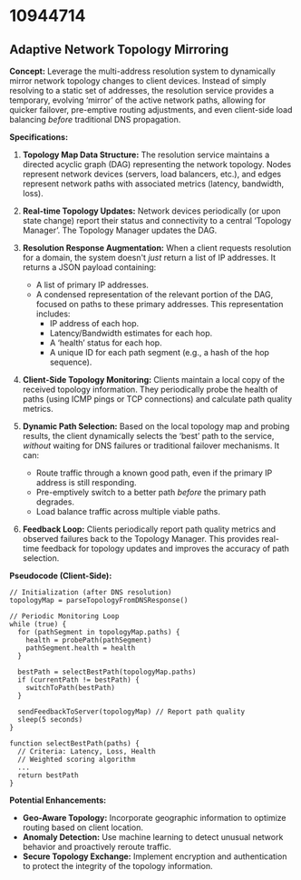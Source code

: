 # 10944714

## Adaptive Network Topology Mirroring

**Concept:** Leverage the multi-address resolution system to dynamically mirror network topology changes to client devices. Instead of simply resolving to a static set of addresses, the resolution service provides a temporary, evolving ‘mirror’ of the active network paths, allowing for quicker failover, pre-emptive routing adjustments, and even client-side load balancing *before* traditional DNS propagation.

**Specifications:**

1.  **Topology Map Data Structure:** The resolution service maintains a directed acyclic graph (DAG) representing the network topology. Nodes represent network devices (servers, load balancers, etc.), and edges represent network paths with associated metrics (latency, bandwidth, loss).

2.  **Real-time Topology Updates:** Network devices periodically (or upon state change) report their status and connectivity to a central ‘Topology Manager’. The Topology Manager updates the DAG.

3.  **Resolution Response Augmentation:** When a client requests resolution for a domain, the system doesn't *just* return a list of IP addresses. It returns a JSON payload containing:
    *   A list of primary IP addresses.
    *   A condensed representation of the relevant portion of the DAG, focused on paths to these primary addresses.  This representation includes:
        *   IP address of each hop.
        *   Latency/Bandwidth estimates for each hop.
        *   A ‘health’ status for each hop.
        *   A unique ID for each path segment (e.g., a hash of the hop sequence).

4.  **Client-Side Topology Monitoring:** Clients maintain a local copy of the received topology information. They periodically probe the health of paths (using ICMP pings or TCP connections) and calculate path quality metrics.

5.  **Dynamic Path Selection:**  Based on the local topology map and probing results, the client dynamically selects the ‘best’ path to the service, *without* waiting for DNS failures or traditional failover mechanisms. It can:
    *   Route traffic through a known good path, even if the primary IP address is still responding.
    *   Pre-emptively switch to a better path *before* the primary path degrades.
    *   Load balance traffic across multiple viable paths.

6.  **Feedback Loop:** Clients periodically report path quality metrics and observed failures back to the Topology Manager. This provides real-time feedback for topology updates and improves the accuracy of path selection.

**Pseudocode (Client-Side):**

```
// Initialization (after DNS resolution)
topologyMap = parseTopologyFromDNSResponse()

// Periodic Monitoring Loop
while (true) {
  for (pathSegment in topologyMap.paths) {
    health = probePath(pathSegment)
    pathSegment.health = health
  }

  bestPath = selectBestPath(topologyMap.paths)
  if (currentPath != bestPath) {
    switchToPath(bestPath)
  }

  sendFeedbackToServer(topologyMap) // Report path quality
  sleep(5 seconds)
}

function selectBestPath(paths) {
  // Criteria: Latency, Loss, Health
  // Weighted scoring algorithm
  ...
  return bestPath
}
```

**Potential Enhancements:**

*   **Geo-Aware Topology:** Incorporate geographic information to optimize routing based on client location.
*   **Anomaly Detection:** Use machine learning to detect unusual network behavior and proactively reroute traffic.
*   **Secure Topology Exchange:** Implement encryption and authentication to protect the integrity of the topology information.